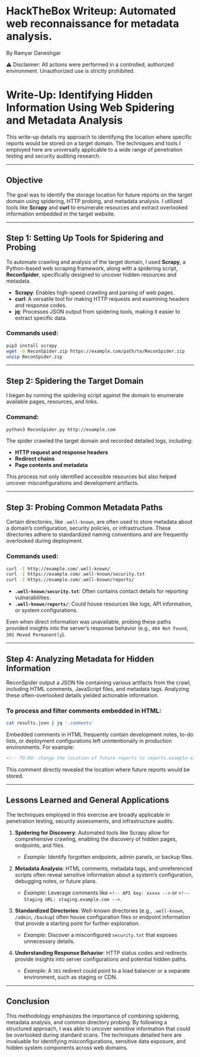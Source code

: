 
# HackTheBox Writeup: Automated web reconnaissance for metadata analysis.

By Ramyar Daneshgar 

⚠️ Disclaimer: All actions were performed in a controlled, authorized environment. Unauthorized use is strictly prohibited.


# Write-Up: Identifying Hidden Information Using Web Spidering and Metadata Analysis

This write-up details my approach to identifying the location where specific reports would be stored on a target domain. The techniques and tools I employed here are universally applicable to a wide range of penetration testing and security auditing research.

---

## Objective

The goal was to identify the storage location for future reports on the target domain using spidering, HTTP probing, and metadata analysis. I utilized tools like **Scrapy** and **curl** to enumerate resources and extract overlooked information embedded in the target website.

---

## Step 1: Setting Up Tools for Spidering and Probing

To automate crawling and analysis of the target domain, I used **Scrapy**, a Python-based web scraping framework, along with a spidering script, **ReconSpider**, specifically designed to uncover hidden resources and metadata.

- **Scrapy**: Enables high-speed crawling and parsing of web pages.
- **curl**: A versatile tool for making HTTP requests and examining headers and response codes.
- **jq**: Processes JSON output from spidering tools, making it easier to extract specific data.

### Commands used:
```bash
pip3 install scrapy
wget -O ReconSpider.zip https://example.com/path/to/ReconSpider.zip
unzip ReconSpider.zip
```

---

## Step 2: Spidering the Target Domain

I began by running the spidering script against the domain to enumerate available pages, resources, and links.

### Command:
```bash
python3 ReconSpider.py http://example.com
```

The spider crawled the target domain and recorded detailed logs, including:
- **HTTP request and response headers**
- **Redirect chains**
- **Page contents and metadata**

This process not only identified accessible resources but also helped uncover misconfigurations and development artifacts.

---

## Step 3: Probing Common Metadata Paths

Certain directories, like `.well-known`, are often used to store metadata about a domain’s configuration, security policies, or infrastructure. These directories adhere to standardized naming conventions and are frequently overlooked during deployment.

### Commands used:
```bash
curl -I http://example.com/.well-known/
curl -I https://example.com/.well-known/security.txt
curl -I https://example.com/.well-known/reports/
```

- **`.well-known/security.txt`**: Often contains contact details for reporting vulnerabilities.
- **`.well-known/reports/`**: Could house resources like logs, API information, or system configurations.

Even when direct information was unavailable, probing these paths provided insights into the server’s response behavior (e.g., `404 Not Found`, `301 Moved Permanently`).

---

## Step 4: Analyzing Metadata for Hidden Information

ReconSpider output a JSON file containing various artifacts from the crawl, including HTML comments, JavaScript files, and metadata tags. Analyzing these often-overlooked details yielded actionable information.

### To process and filter comments embedded in HTML:
```bash
cat results.json | jq '.comments'
```

Embedded comments in HTML frequently contain development notes, to-do lists, or deployment configurations left unintentionally in production environments. For example:
```html
<!-- TO-DO: change the location of future reports to reports.example-s3.amazonaws.htb -->
```

This comment directly revealed the location where future reports would be stored.

---

## Lessons Learned and General Applications

The techniques employed in this exercise are broadly applicable in penetration testing, security assessments, and infrastructure audits:

1. **Spidering for Discovery**: Automated tools like Scrapy allow for comprehensive crawling, enabling the discovery of hidden pages, endpoints, and files.
   - *Example*: Identify forgotten endpoints, admin panels, or backup files.

2. **Metadata Analysis**: HTML comments, metadata tags, and unreferenced scripts often reveal sensitive information about a system’s configuration, debugging notes, or future plans.
   - *Example*: Leverage comments like `<!-- API key: xxxxx -->` or `<!-- Staging URL: staging.example.com -->`.

3. **Standardized Directories**: Well-known directories (e.g., `.well-known`, `/admin`, `/backup`) often house configuration files or endpoint information that provide a starting point for further exploration.
   - *Example*: Discover a misconfigured `security.txt` that exposes unnecessary details.

4. **Understanding Response Behavior**: HTTP status codes and redirects provide insights into server configurations and potential hidden paths.
   - *Example*: A `301` redirect could point to a load balancer or a separate environment, such as staging or CDN.

---

## Conclusion

This methodology emphasizes the importance of combining spidering, metadata analysis, and common directory probing. By following a structured approach, I was able to uncover sensitive information that could be overlooked during standard scans. The techniques detailed here are invaluable for identifying misconfigurations, sensitive data exposure, and hidden system components across web domains.

